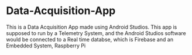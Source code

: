 # Data-Acquisition-App
This is a Data Acquisition App made using Android Studios. This app is supposed to run by a Telemetry System, and the Android Studios software would be connected to a Real time databse, which is Firebase and an Embedded System, Raspberry Pi
